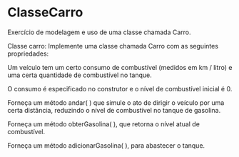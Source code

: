 # ClasseCarro
Exercício de modelagem e uso de uma classe chamada Carro.

Classe carro: Implemente uma classe chamada Carro com as seguintes propriedades:

Um veículo tem um certo consumo de combustível (medidos em km / litro) e uma certa quantidade de combustível no tanque.

O consumo é especificado no construtor e o nível de combustível inicial é 0.

Forneça um método andar( ) que simule o ato de dirigir o veículo por uma certa distância, reduzindo o nível de combustível no tanque de gasolina.

Forneça um método obterGasolina( ), que retorna o nível atual de combustível.

Forneça um método adicionarGasolina( ), para abastecer o tanque.
